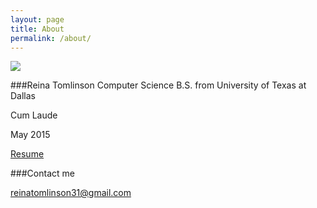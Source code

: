 ```yaml
---
layout: page
title: About
permalink: /about/
---
```


<img src="https://raw.githubusercontent.com/reinatomlinson/reinatomlinson.github.io/master/images/ReinaTomlinsonUTDGraduation.jpg" />

###Reina Tomlinson
Computer Science B.S. from University of Texas at Dallas

Cum Laude

May 2015

[Resume](images/ReinaTomlinsonResume2016.pdf)

###Contact me

[reinatomlinson31@gmail.com](mailto:reinatomlinson31@gmail.com)
